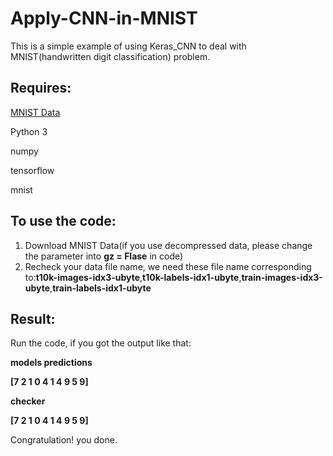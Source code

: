 # Apply-CNN-in-MNIST
This is a simple example of using Keras_CNN to deal with MNIST(handwritten digit classification) problem.

## Requires: 
[MNIST Data](http://yann.lecun.com/exdb/mnist/)

Python 3

numpy

tensorflow

mnist
         
## To use the code:

1. Download MNIST Data(if you use decompressed data, please change the parameter into **gz = Flase** in code)
2. Recheck your data file name, we need these file name corresponding to:**t10k-images-idx3-ubyte**,**t10k-labels-idx1-ubyte**,**train-images-idx3-ubyte**,**train-labels-idx1-ubyte**

## Result:

Run the code, if you got the output like that:

**models predictions**

**[7 2 1 0 4 1 4 9 5 9]**

**checker**

**[7 2 1 0 4 1 4 9 5 9]**

Congratulation! you done.


         

